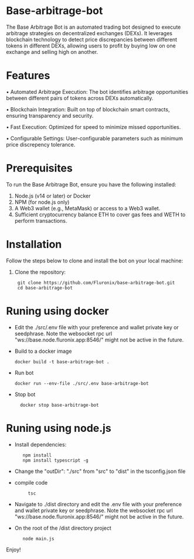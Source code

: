 # Base-arbitrage-bot

The Base Arbitrage Bot is an automated trading bot designed to execute arbitrage strategies on decentralized exchanges (DEXs). It leverages blockchain technology to detect price discrepancies between different tokens in different DEXs, allowing users to profit by buying low on one exchange and selling high on another.

# Features
•	Automated Arbitrage Execution: The bot identifies arbitrage opportunities between different pairs of tokens across DEXs automatically.

•	Blockchain Integration: Built on top of blockchain smart contracts, ensuring transparency and security.

•	Fast Execution: Optimized for speed to minimize missed opportunities.

•	Configurable Settings: User-configurable parameters such as minimum price discrepency tolerance.


# Prerequisites

To run the Base Arbitrage Bot, ensure you have the following installed:

1.	Node.js (v14 or later) or Docker 
2.	NPM (for node.js only)
3.	A Web3 wallet (e.g., MetaMask) or access to a Web3 wallet.
4.	Sufficient cryptocurrency balance ETH to cover gas fees and WETH to perform transactions.

# Installation

Follow the steps below to clone and install the bot on your local machine:

1. Clone the repository:
   
        git clone https://github.com/Fluronix/base-arbitrage-bot.git
        cd base-arbitrage-bot

# Runing using docker

* Edit the ./src/.env file with your preference and wallet private key or seedphrase. Note the websocket rpc url "ws://base.node.fluronix.app:8546/"  might not be active in the future.

* Build to a docker image
     
      docker build -t base-arbitrage-bot .
* Run bot

      docker run --env-file ./src/.env base-arbitrage-bot
* Stop bot

        docker stop base-arbitrage-bot


# Runing using node.js

* Install dependencies:

         npm install
         npm install typescript -g

* Change the "outDir": "./src"  from "src" to "dist" in the tsconfig.json file
* compile code

           tsc
* Navigate to ./dist directory and edit the .env file with your preference and wallet private key or seedphrase. Note the websocket rpc url "ws://base.node.fluronix.app:8546/"  might not be active in the future.
* On the root of the /dist directory project

         node main.js


Enjoy!

